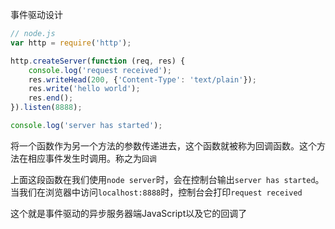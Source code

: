 事件驱动设计

```js
// node.js
var http = require('http');

http.createServer(function (req, res) {
    console.log('request received');
    res.writeHead(200, {'Content-Type': 'text/plain'});
    res.write('hello world');
    res.end();
}).listen(8888);

console.log('server has started');
```

将一个函数作为另一个方法的参数传递进去，这个函数就被称为回调函数。这个方法在相应事件发生时调用。称之为`回调`

上面这段函数在我们使用`node server`时，会在控制台输出`server has started`。当我们在浏览器中访问`localhost:8888`时，控制台会打印`request received`

这个就是事件驱动的异步服务器端JavaScript以及它的回调了
